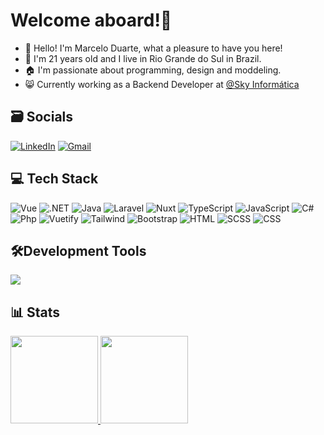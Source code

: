 # Welcome aboard!💫
- 📌 Hello! I'm Marcelo Duarte, what a pleasure to have you here!
- 📖 I'm 21 years old and I live in Rio Grande do Sul in Brazil.
- 🏠 I'm passionate about programming, design and moddeling.
- 😸 Currently working as a Backend Developer at <a href="https://www.skyinformatica.com.br/" target="_blank" title="Link para o Site da Sky Informática">@Sky Informática</a>

## 🗃️ Socials
[![LinkedIn](https://img.shields.io/badge/LinkedIn-0077B5?style=for-the-badge&logo=linkedin&logoColor=white)](https://www.linkedin.com/in/marcelo-duarte-a1268625a/)
[![Gmail](https://img.shields.io/badge/Gmail-D14836?style=for-the-badge&logo=gmail&logoColor=white)](mailto:contato.marccelo125@gmail.com)

## 💻 Tech Stack
![Vue](https://img.shields.io/badge/vuejs-%2335495e.svg?style=for-the-badge&logo=vuedotjs&logoColor=%234FC08D)
![.NET](https://img.shields.io/badge/.NET-5C2D91?style=for-the-badge&logo=.net&logoColor=white)
![Java](https://img.shields.io/badge/Java-%23ED8B00.svg?style=for-the-badge&logo=openjdk&logoColor=white)
![Laravel](https://img.shields.io/badge/Laravel-f5663b?style=for-the-badge&logo=laravel&logoColor=white)
![Nuxt](https://img.shields.io/badge/Nuxt-002E3B?style=for-the-badge&logo=nuxtdotjs&logoColor=#00DC82)
![TypeScript](https://img.shields.io/badge/TypeScript-007ACC?style=for-the-badge&logo=typescript&logoColor=white)
![JavaScript](https://img.shields.io/badge/JavaScript-1f1f1f?style=for-the-badge&logo=javascript&logoColor=yellow)
![C#](https://img.shields.io/badge/C%23-239120?style=for-the-badge&logo=c-sharp&logoColor=white) <br />
![Php](https://img.shields.io/badge/Php-31283b?style=for-the-badge&logo=php&logoColor=b079f2) 
![Vuetify](https://img.shields.io/badge/vuetify-%2335495e.svg?style=for-the-badge&logo=vuetify&logoColor=%4492a9)
![Tailwind](https://img.shields.io/badge/Tailwind-38B2AC?style=for-the-badge&logo=tailwindcss&logoColor=white)
![Bootstrap](https://img.shields.io/badge/Bootstrap-7b5fed?style=for-the-badge&logo=bootstrap&logoColor=white)
![HTML](https://img.shields.io/badge/Html5-f25e02?style=for-the-badge&logo=html5&logoColor=white)
![SCSS](https://img.shields.io/badge/SCSS-CD6799?style=for-the-badge&logo=sass&logoColor=white)
![CSS](https://img.shields.io/badge/CSS3-2d84e0?style=for-the-badge&logo=css3&logoColor=white)

## 🛠️Development Tools
<p align="left">
  <a href="https://skillicons.dev">
    <img src="https://skillicons.dev/icons?i=rider,idea,vscode,visualstudio,postman,mysql,mongodb,ps,pr,git,notion,figma&perline=4" />
  </a>
</p>

## 📊 Stats
<div align="left">
  <a href="https://github.com/marccelo125">
  <img height="140em" src="https://github-readme-stats.vercel.app/api?username=marccelo125&show_icons=true&theme=dark&include_all_commits=true&count_private=true"/_>
  <img height="140em" src="https://github-readme-stats.vercel.app/api/top-langs/?username=marccelo125&layout=compact&langs_count=7&theme=dark"/_>
</div>

